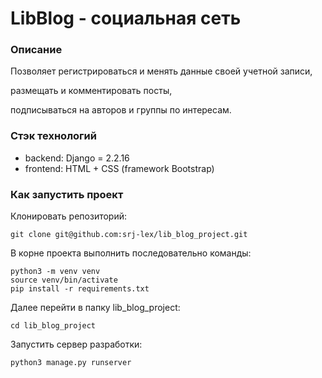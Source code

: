 # LibBlog - социальная сеть

### Описание
Позволяет регистрироваться и менять данные своей учетной записи,

размещать и комментировать посты, 

подписываться на авторов и группы по интересам.

### Стэк технологий

- backend: Django = 2.2.16
- frontend: HTML + CSS (framework Bootstrap)

### Как запустить проект

Клонировать репозиторий:
```
git clone git@github.com:srj-lex/lib_blog_project.git
```

В корне проекта выполнить последовательно команды:
```
python3 -m venv venv
source venv/bin/activate
pip install -r requirements.txt
```

Далее перейти в папку lib_blog_project:
```
cd lib_blog_project
```

Запустить сервер разработки:
```
python3 manage.py runserver
```
